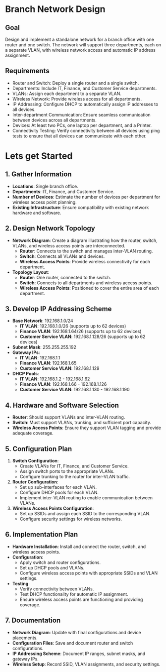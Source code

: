 # Branch Network Design
## Goal
Design and implement a standalone network for a branch office with one router and one switch. The network will support three departments, each on a separate VLAN, with wireless network access and automatic IP address assignment.
## Requirements
- Router and Switch: Deploy a single router and a single switch.
- Departments: Include IT, Finance, and Customer Service departments.
- VLANs: Assign each department to a separate VLAN.
- Wireless Network: Provide wireless access for all departments.
- IP Addressing: Configure DHCP to automatically assign IP addresses to all devices.
- Inter-department Communication: Ensure seamless communication between devices across all departments.
- Devices: At least two PCs, one laptop per department, and a Printer.
- Connectivity Testing: Verify connectivity between all devices using ping tests to ensure that all devices can communicate with each other.

# Lets get Started

## 1. Gather Information
- **Locations**: Single branch office.
- **Departments**: IT, Finance, and Customer Service.
- **Number of Devices**: Estimate the number of devices per department for wireless access point planning.
- **Existing Infrastructure**: Ensure compatibility with existing network hardware and software.

## 2. Design Network Topology
- **Network Diagram**: Create a diagram illustrating how the router, switch, VLANs, and wireless access points are interconnected.
  - **Router**: Connects to the switch and manages inter-VLAN routing.
  - **Switch**: Connects all VLANs and devices.
  - **Wireless Access Points**: Provide wireless connectivity for each department.
- **Topology Layout**:
  - **Router**: One router, connected to the switch.
  - **Switch**: Connects to all departments and wireless access points.
  - **Wireless Access Points**: Positioned to cover the entire area of each department.

## 3. Develop IP Addressing Scheme
- **Base Network**: 192.168.1.0/24
  - **IT VLAN**: 192.168.1.0/26 (supports up to 62 devices)
  - **Finance VLAN**: 192.168.1.64/26 (supports up to 62 devices)
  - **Customer Service VLAN**: 192.168.1.128/26 (supports up to 62 devices)
- **Subnet Mask**: 255.255.255.192
- **Gateway IPs**:
  - **IT VLAN**: 192.168.1.1
  - **Finance VLAN**: 192.168.1.65
  - **Customer Service VLAN**: 192.168.1.129
- **DHCP Pools**:
  - **IT VLAN**: 192.168.1.2 - 192.168.1.62
  - **Finance VLAN**: 192.168.1.66 - 192.168.1.126
  - **Customer Service VLAN**: 192.168.1.130 - 192.168.1.190

## 4. Hardware and Software Selection
- **Router**: Should support VLANs and inter-VLAN routing.
- **Switch**: Must support VLANs, trunking, and sufficient port capacity.
- **Wireless Access Points**: Ensure they support VLAN tagging and provide adequate coverage.

## 5. Configuration Plan
1. **Switch Configuration**:
   - Create VLANs for IT, Finance, and Customer Service.
   - Assign switch ports to the appropriate VLANs.
   - Configure trunking to the router for inter-VLAN traffic.
2. **Router Configuration**:
   - Set up sub-interfaces for each VLAN.
   - Configure DHCP pools for each VLAN.
   - Implement inter-VLAN routing to enable communication between VLANs.
3. **Wireless Access Points Configuration**:
   - Set up SSIDs and assign each SSID to the corresponding VLAN.
   - Configure security settings for wireless networks.

## 6. Implementation Plan
- **Hardware Installation**: Install and connect the router, switch, and wireless access points.
- **Configuration**:
  - Apply switch and router configurations.
  - Set up DHCP pools and VLANs.
  - Configure wireless access points with appropriate SSIDs and VLAN settings.
- **Testing**:
  - Verify connectivity between VLANs.
  - Test DHCP functionality for automatic IP assignment.
  - Ensure wireless access points are functioning and providing coverage.

## 7. Documentation
- **Network Diagram**: Update with final configurations and device placements.
- **Configuration Files**: Save and document router and switch configurations.
- **IP Addressing Scheme**: Document IP ranges, subnet masks, and gateway IPs.
- **Wireless Setup**: Record SSID, VLAN assignments, and security settings.


 
  
  
  
      
